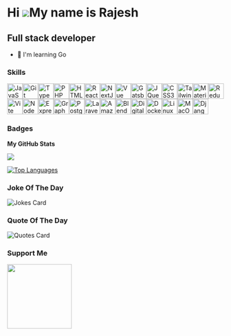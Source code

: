 Hi ![](https://user-images.githubusercontent.com/18350557/176309783-0785949b-9127-417c-8b55-ab5a4333674e.gif)My name is Rajesh
==============================================================================================================================

Full stack developer
--------------------

* 🧠  I'm learning Go

### Skills
<p align="left">
  <a href="https://developer.mozilla.org/en-US/docs/Web/JavaScript" target="_blank" rel="noreferrer"><img
      src="https://raw.githubusercontent.com/danielcranney/readme-generator/main/public/icons/skills/javascript-colored.svg"
      width="36" height="36" alt="JavaScript" /></a><a href="https://git-scm.com/" target="_blank" rel="noreferrer"><img
      src="https://raw.githubusercontent.com/danielcranney/readme-generator/main/public/icons/skills/git-colored.svg"
      width="36" height="36" alt="Git" /></a><a href="https://www.typescriptlang.org/" target="_blank"
    rel="noreferrer"><img
      src="https://raw.githubusercontent.com/danielcranney/readme-generator/main/public/icons/skills/typescript-colored.svg"
      width="36" height="36" alt="TypeScript" /></a><a href="https://www.php.net/" target="_blank" rel="noreferrer"><img
      src="https://raw.githubusercontent.com/danielcranney/readme-generator/main/public/icons/skills/php-colored.svg"
      width="36" height="36" alt="PHP" /></a><a href="https://developer.mozilla.org/en-US/docs/Glossary/HTML5"
    target="_blank" rel="noreferrer"><img
      src="https://raw.githubusercontent.com/danielcranney/readme-generator/main/public/icons/skills/html5-colored.svg"
      width="36" height="36" alt="HTML5" /></a><a href="https://reactjs.org/" target="_blank" rel="noreferrer"><img
      src="https://raw.githubusercontent.com/danielcranney/readme-generator/main/public/icons/skills/react-colored.svg"
      width="36" height="36" alt="React" /></a><a href="https://nextjs.org/docs" target="_blank" rel="noreferrer"><img
      src="https://raw.githubusercontent.com/danielcranney/readme-generator/main/public/icons/skills/nextjs-colored-dark.svg"
      width="36" height="36" alt="NextJs" /></a><a href="https://vuejs.org/" target="_blank" rel="noreferrer"><img
      src="https://raw.githubusercontent.com/danielcranney/readme-generator/main/public/icons/skills/vuejs-colored.svg"
      width="36" height="36" alt="Vue" /></a><a href="https://www.gatsbyjs.com/" target="_blank" rel="noreferrer"><img
      src="https://raw.githubusercontent.com/danielcranney/readme-generator/main/public/icons/skills/gatsby-colored.svg"
      width="36" height="36" alt="Gatsby" /></a><a href="https://jquery.com/" target="_blank" rel="noreferrer"><img
      src="https://raw.githubusercontent.com/danielcranney/readme-generator/main/public/icons/skills/jquery-colored.svg"
      width="36" height="36" alt="JQuery" /></a><a href="https://www.w3.org/TR/CSS/#css" target="_blank"
    rel="noreferrer"><img
      src="https://raw.githubusercontent.com/danielcranney/readme-generator/main/public/icons/skills/css3-colored.svg"
      width="36" height="36" alt="CSS3" /></a><a href="https://tailwindcss.com/" target="_blank" rel="noreferrer"><img
      src="https://raw.githubusercontent.com/danielcranney/readme-generator/main/public/icons/skills/tailwindcss-colored.svg"
      width="36" height="36" alt="TailwindCSS" /></a><a href="https://mui.com/" target="_blank" rel="noreferrer"><img
      src="https://raw.githubusercontent.com/danielcranney/readme-generator/main/public/icons/skills/materialui-colored.svg"
      width="36" height="36" alt="Material UI" /></a><a href="https://redux.js.org/" target="_blank"
    rel="noreferrer"><img
      src="https://raw.githubusercontent.com/danielcranney/readme-generator/main/public/icons/skills/redux-colored.svg"
      width="36" height="36" alt="Redux" /></a><a href="https://vitejs.dev/" target="_blank" rel="noreferrer"><img
      src="https://raw.githubusercontent.com/danielcranney/readme-generator/main/public/icons/skills/vite-colored.svg"
      width="36" height="36" alt="Vite" /></a><a href="https://nodejs.org/en/" target="_blank" rel="noreferrer"><img
      src="https://raw.githubusercontent.com/danielcranney/readme-generator/main/public/icons/skills/nodejs-colored.svg"
      width="36" height="36" alt="NodeJS" /></a><a href="https://expressjs.com/" target="_blank" rel="noreferrer"><img
      src="https://raw.githubusercontent.com/danielcranney/readme-generator/main/public/icons/skills/express-colored-dark.svg"
      width="36" height="36" alt="Express" /></a><a href="https://graphql.org/" target="_blank" rel="noreferrer"><img
      src="https://raw.githubusercontent.com/danielcranney/readme-generator/main/public/icons/skills/graphql-colored.svg"
      width="36" height="36" alt="GraphQL" /></a><a href="https://www.postgresql.org/" target="_blank"
    rel="noreferrer"><img
      src="https://raw.githubusercontent.com/danielcranney/readme-generator/main/public/icons/skills/postgresql-colored.svg"
      width="36" height="36" alt="PostgreSQL" /></a><a href="https://laravel.com/" target="_blank" rel="noreferrer"><img
      src="https://raw.githubusercontent.com/danielcranney/readme-generator/main/public/icons/skills/laravel-colored.svg"
      width="36" height="36" alt="Laravel" /></a><a href="https://aws.amazon.com" target="_blank" rel="noreferrer"><img
      src="https://raw.githubusercontent.com/danielcranney/readme-generator/main/public/icons/skills/aws-colored-dark.svg"
      width="36" height="36" alt="Amazon Web Services" /></a><a href="https://www.blender.org/" target="_blank"
    rel="noreferrer"><img
      src="https://raw.githubusercontent.com/danielcranney/readme-generator/main/public/icons/skills/blender-colored.svg"
      width="36" height="36" alt="Blender" /></a><a href="https://www.digitalocean.com" target="_blank"
    rel="noreferrer"><img
      src="https://raw.githubusercontent.com/danielcranney/readme-generator/main/public/icons/skills/digitalocean-colored.svg"
      width="36" height="36" alt="Digital Ocean" /></a><a href="https://www.docker.com/" target="_blank"
    rel="noreferrer"><img
      src="https://raw.githubusercontent.com/danielcranney/readme-generator/main/public/icons/skills/docker-colored.svg"
      width="36" height="36" alt="Docker" /></a><a href="https://www.linux.org" target="_blank" rel="noreferrer"><img
      src="https://raw.githubusercontent.com/danielcranney/readme-generator/main/public/icons/skills/linux-colored.svg"
      width="36" height="36" alt="Linux" /></a><a href="https://apple.com" target="_blank" rel="noreferrer"><img
      src="https://raw.githubusercontent.com/danielcranney/readme-generator/main/public/icons/skills/macos-colored-dark.svg"
      width="36" height="36" alt="MacOS" /></a><a href="https://www.djangoproject.com/" target="_blank"
    rel="noreferrer"><img
      src="https://raw.githubusercontent.com/danielcranney/readme-generator/main/public/icons/skills/django-colored-dark.svg"
      width="36" height="36" alt="Django" /></a>
</p>

### Badges

<b>My GitHub Stats</b>

<a href="http://www.github.com/rajeshn95"><img src="https://github-readme-streak-stats.herokuapp.com/?user=rajeshn95&stroke=ffffff&background=1c1917&ring=0891b2&fire=0891b2&currStreakNum=ffffff&currStreakLabel=0891b2&sideNums=ffffff&sideLabels=ffffff&dates=ffffff&hide_border=true" /></a>

<a href="https://github.com/rajeshn95" align="left"><img src="https://github-readme-stats.vercel.app/api/top-langs/?username=rajeshn95&langs_count=10&title_color=0891b2&text_color=ffffff&icon_color=0891b2&bg_color=1c1917&hide_border=true&locale=en&custom_title=Top%20%Languages" alt="Top Languages" /></a>

### Joke Of The Day
![Jokes Card](https://www.rajeshnautiyal.me/jokes?color=cyan&bg=black&borderColor=yellow)

### Quote Of The Day
![Quotes Card](https://www.rajeshnautiyal.me/quotes?color=purple&bg=cyan&borderColor=orange)

### Support Me

<a href="https://www.buymeacoffee.com/rajeshn95"><img src="https://cdn.buymeacoffee.com/buttons/v2/default-yellow.png" width="150"/></a>
